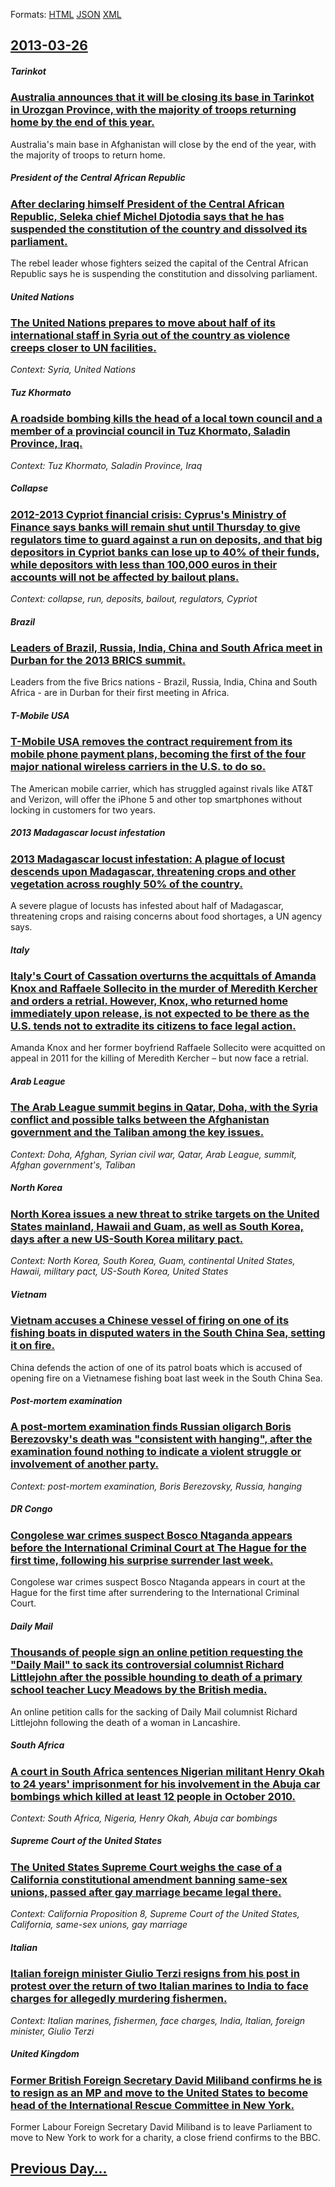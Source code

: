 
Formats: [HTML](2013/03/26/index.html)  [JSON](2013/03/26/index.json)  [XML](2013/03/26/index.xml)  

## [2013-03-26](/news/2013/03/26/index.md)

##### Tarinkot
### [Australia announces that it will be closing its base in Tarinkot in Urozgan Province, with the majority of troops returning home by the end of this year. ](/news/2013/03/26/australia-announces-that-it-will-be-closing-its-base-in-tarinkot-in-urozgan-province-with-the-majority-of-troops-returning-home-by-the-end.md)
Australia&#039;s main base in Afghanistan will close by the end of the year, with the majority of troops to return home.

##### President of the Central African Republic
### [After declaring himself President of the Central African Republic, Seleka chief Michel Djotodia says that he has suspended the constitution of the country and dissolved its parliament. ](/news/2013/03/26/after-declaring-himself-president-of-the-central-african-republic-seleka-chief-michel-djotodia-says-that-he-has-suspended-the-constitution.md)
The rebel leader whose fighters seized the capital of the Central African Republic says he is suspending the constitution and dissolving parliament.

##### United Nations
### [The United Nations prepares to move about half of its international staff in Syria out of the country as violence creeps closer to UN facilities. ](/news/2013/03/26/the-united-nations-prepares-to-move-about-half-of-its-international-staff-in-syria-out-of-the-country-as-violence-creeps-closer-to-un-facili.md)
_Context: Syria, United Nations_

##### Tuz Khormato
### [A roadside bombing kills the head of a local town council and a member of a provincial council in Tuz Khormato, Saladin Province, Iraq. ](/news/2013/03/26/a-roadside-bombing-kills-the-head-of-a-local-town-council-and-a-member-of-a-provincial-council-in-tuz-khormato-saladin-province-iraq.md)
_Context: Tuz Khormato,  Saladin Province, Iraq_

##### Collapse
### [2012-2013 Cypriot financial crisis: Cyprus's Ministry of Finance says banks will remain shut until Thursday to give regulators time to guard against a run on deposits, and that big depositors in Cypriot banks can lose up to 40% of their funds, while depositors with less than 100,000 euros in their accounts will not be affected by bailout plans. ](/news/2013/03/26/2012a2013-cypriot-financial-crisis-cyprus-s-ministry-of-finance-says-banks-will-remain-shut-until-thursday-to-give-regulators-time-to-gua.md)
_Context: collapse, run, deposits, bailout, regulators, Cypriot_

##### Brazil
### [Leaders of Brazil, Russia, India, China and South Africa meet in Durban for the 2013 BRICS summit. ](/news/2013/03/26/leaders-of-brazil-russia-india-china-and-south-africa-meet-in-durban-for-the-2013-brics-summit.md)
Leaders from the five Brics nations - Brazil, Russia, India, China and South Africa - are in Durban for their first meeting in Africa.

##### T-Mobile USA
### [T-Mobile USA removes the contract requirement from its mobile phone payment plans, becoming the first of the four major national wireless carriers in the U.S. to do so. ](/news/2013/03/26/t-mobile-usa-removes-the-contract-requirement-from-its-mobile-phone-payment-plans-becoming-the-first-of-the-four-major-national-wireless-ca.md)
The American mobile carrier, which has struggled against rivals like AT&T and Verizon, will offer the iPhone 5 and other top smartphones without locking in customers for two years.

##### 2013 Madagascar locust infestation
### [2013 Madagascar locust infestation: A plague of locust descends upon Madagascar, threatening crops and other vegetation across roughly 50% of the country. ](/news/2013/03/26/2013-madagascar-locust-infestation-a-plague-of-locust-descends-upon-madagascar-threatening-crops-and-other-vegetation-across-roughly-50-o.md)
A severe plague of locusts has infested about half of Madagascar, threatening crops and raising concerns about food shortages, a UN agency says.

##### Italy
### [Italy's Court of Cassation overturns the acquittals of Amanda Knox and Raffaele Sollecito in the murder of Meredith Kercher and orders a retrial. However, Knox, who returned home immediately upon release, is not expected to be there as the U.S. tends not to extradite its citizens to face legal action. ](/news/2013/03/26/italy-s-court-of-cassation-overturns-the-acquittals-of-amanda-knox-and-raffaele-sollecito-in-the-murder-of-meredith-kercher-and-orders-a-ret.md)
Amanda Knox and her former boyfriend Raffaele Sollecito were acquitted on appeal in 2011 for the killing of Meredith Kercher &#8211; but now face a retrial. 

##### Arab League
### [The Arab League summit begins in Qatar, Doha, with the Syria conflict and possible talks between the Afghanistan government and the Taliban among the key issues. ](/news/2013/03/26/the-arab-league-summit-begins-in-qatar-doha-with-the-syria-conflict-and-possible-talks-between-the-afghanistan-government-and-the-taliban.md)
_Context: Doha, Afghan, Syrian civil war, Qatar, Arab League, summit, Afghan government's, Taliban_

##### North Korea
### [North Korea issues a new threat to strike targets on the United States mainland, Hawaii and Guam, as well as South Korea, days after a new US-South Korea military pact. ](/news/2013/03/26/north-korea-issues-a-new-threat-to-strike-targets-on-the-united-states-mainland-hawaii-and-guam-as-well-as-south-korea-days-after-a-new-u.md)
_Context: North Korea, South Korea, Guam, continental United States, Hawaii, military pact, US-South Korea, United States_

##### Vietnam
### [Vietnam accuses a Chinese vessel of firing on one of its fishing boats in disputed waters in the South China Sea, setting it on fire. ](/news/2013/03/26/vietnam-accuses-a-chinese-vessel-of-firing-on-one-of-its-fishing-boats-in-disputed-waters-in-the-south-china-sea-setting-it-on-fire.md)
China defends the action of one of its patrol boats which is accused of opening fire on a Vietnamese fishing boat last week in the South China Sea.

##### Post-mortem examination
### [A post-mortem examination finds Russian oligarch Boris Berezovsky's death was "consistent with hanging", after the examination found nothing to indicate a violent struggle or involvement of another party. ](/news/2013/03/26/a-post-mortem-examination-finds-russian-oligarch-boris-berezovsky-s-death-was-consistent-with-hanging-after-the-examination-found-nothing.md)
_Context: post-mortem examination, Boris Berezovsky, Russia, hanging_

##### DR Congo
### [Congolese war crimes suspect Bosco Ntaganda appears before the International Criminal Court at The Hague for the first time, following his surprise surrender last week. ](/news/2013/03/26/congolese-war-crimes-suspect-bosco-ntaganda-appears-before-the-international-criminal-court-at-the-hague-for-the-first-time-following-his-s.md)
Congolese war crimes suspect Bosco Ntaganda appears in court at the Hague for the first time after surrendering to the International Criminal Court.

##### Daily Mail
### [Thousands of people sign an online petition requesting the "Daily Mail" to sack its controversial columnist Richard Littlejohn after the possible hounding to death of a primary school teacher Lucy Meadows by the British media. ](/news/2013/03/26/thousands-of-people-sign-an-online-petition-requesting-the-daily-mail-to-sack-its-controversial-columnist-richard-littlejohn-after-the-pos.md)
An online petition calls for the sacking of Daily Mail columnist Richard Littlejohn following the death of a woman in Lancashire.

##### South Africa
### [A court in South Africa sentences Nigerian militant Henry Okah to 24 years' imprisonment for his involvement in the Abuja car bombings which killed at least 12 people in October 2010. ](/news/2013/03/26/a-court-in-south-africa-sentences-nigerian-militant-henry-okah-to-24-years-imprisonment-for-his-involvement-in-the-abuja-car-bombings-which.md)
_Context: South Africa, Nigeria, Henry Okah, Abuja car bombings_

##### Supreme Court of the United States
### [The United States Supreme Court weighs the case of a California constitutional amendment banning same-sex unions, passed after gay marriage became legal there. ](/news/2013/03/26/the-united-states-supreme-court-weighs-the-case-of-a-california-constitutional-amendment-banning-same-sex-unions-passed-after-gay-marriage.md)
_Context: California Proposition 8, Supreme Court of the United States, California, same-sex unions, gay marriage_

##### Italian
### [Italian foreign minister Giulio Terzi resigns from his post in protest over the return of two Italian marines to India to face charges for allegedly murdering fishermen. ](/news/2013/03/26/italian-foreign-minister-giulio-terzi-resigns-from-his-post-in-protest-over-the-return-of-two-italian-marines-to-india-to-face-charges-for-a.md)
_Context: Italian marines, fishermen, face charges, India, Italian, foreign minister, Giulio Terzi_

##### United Kingdom
### [Former British Foreign Secretary David Miliband confirms he is to resign as an MP and move to the United States to become head of the International Rescue Committee in New York. ](/news/2013/03/26/former-british-foreign-secretary-david-miliband-confirms-he-is-to-resign-as-an-mp-and-move-to-the-united-states-to-become-head-of-the-intern.md)
Former Labour Foreign Secretary David Miliband is to leave Parliament to move to New York to work for a charity, a close friend confirms to the BBC.

## [Previous Day...](/news/2013/03/25/index.md)

